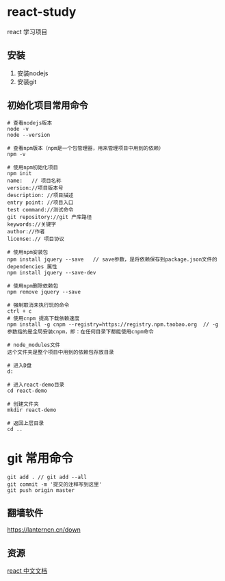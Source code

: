 # react-study
react 学习项目

## 安装
1. 安装nodejs
1. 安装git

## 初始化项目常用命令
```
# 查看nodejs版本
node -v
node --version

# 查看npm版本（npm是一个包管理器，用来管理项目中用到的依赖）
npm -v

# 使用npm初始化项目
npm init
name:   // 项目名称
version://项目版本号
description: //项目描述
entry point: //项目入口
test command://测试命令
git repository://git 产库路径
keywords://关键字
author://作者
license:.// 项目协议

# 使用npm安装包
npm install jquery --save   // save参数，是将依赖保存到package.json文件的 dependencies 属性
npm install jquery --save-dev

# 使用npm删除依赖包
npm remove jquery --save

# 强制取消未执行玩的命令
ctrl + c
# 使用cnpm 提高下载依赖速度
npm install -g cnpm --registry=https://registry.npm.taobao.org  // -g 参数指的是全局安装cnpm，即：在任何目录下都能使用cnpm命令

# node_modules文件
这个文件夹是整个项目中用到的依赖包存放目录

# 进入D盘
d:

# 进入react-demo目录
cd react-demo

# 创建文件夹
mkdir react-demo

# 返回上层目录
cd ..
```
# git 常用命令
```
git add . // git add --all
git commit -m '提交的注释写到这里'
git push origin master
```

## 翻墙软件
https://lanterncn.cn/down

## 资源
[react 中文文档](http://reactjs.cn/react/docs/getting-started-zh-CN.html)
